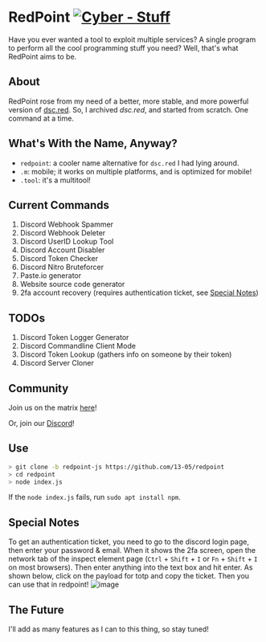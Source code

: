 # RedPoint [![Cyber - Stuff](https://img.shields.io/badge/Cyber-Stuff-indianred)](https://13-05.github.io)
Have you ever wanted a tool to exploit multiple services? A single program to perform all the cool programming stuff you need? Well, that's what RedPoint aims to be.

## About
RedPoint rose from my need of a better, more stable, and more powerful version of [dsc.red](https://github.com/13-05/discord.RED). So, I archived *dsc.red*, and started from scratch. One command at a time.

## What's With the Name, Anyway?
- `redpoint`: a cooler name alternative for `dsc.red` I had lying around.
- `.m`: mobile; it works on multiple platforms, and is optimized for mobile!
- `.tool`: it's a multitool!

## Current Commands
1) Discord Webhook Spammer
2) Discord Webhook Deleter
3) Discord UserID Lookup Tool
4) Discord Account Disabler
5) Discord Token Checker
6) Discord Nitro Bruteforcer
7) Paste.io generator
8) Website source code generator
9) 2fa account recovery (requires authentication ticket, see [Special Notes](https://github.com/13-05/redpoint/tree/redpoint-js#special-notes))

## TODOs
1) Discord Token Logger Generator
2) Discord Commandline Client Mode
3) Discord Token Lookup (gathers info on someone by their token)
4) Discord Server Cloner

## Community
Join us on the matrix [here](https://matrix.to/#/!mgpMhaBWHrPHIuRdRC:matrix.org?via=matrix.org)!

Or, join our [Discord](https://dsc.gg/unwelcome)!

## Use
```sh
> git clone -b redpoint-js https://github.com/13-05/redpoint
> cd redpoint
> node index.js
```
If the `node index.js` fails, run `sudo apt install npm`.

## Special Notes
To get an authentication ticket, you need to go to the discord login page, then enter your password & email. When it shows the 2fa screen, open the network tab of the inspect element page (`Ctrl` + `Shift` + `I` or `Fn` + `Shift` + `I` on most browsers). Then enter anything into the text box and hit enter. As shown below, click on the payload for totp and copy the ticket. Then you can use that in redpoint! 
![image](https://user-images.githubusercontent.com/45636528/154579650-e7e27dbc-83d8-493c-bcc5-3dd1c7ecc33c.png)


## The Future
I'll add as many features as I can to this thing, so stay tuned!
